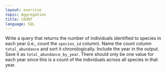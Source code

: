 ```yaml
---
layout: exercise
topic: Aggregation
title: COUNT
language: SQL
---
```


Write a query that returns the number of individuals identified to species in each year (i.e., count the `species_id` column).
Name the count column `total_abundance` and sort it chronologically.
Include the year in the output.
Save it as `total_abundance_by_year`.
There should only be one value for each year since this is a count of the individuals across all species in that year.
